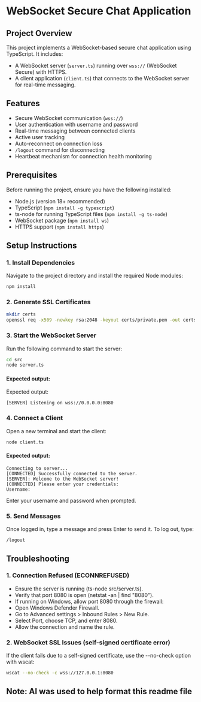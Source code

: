 # WebSocket Secure Chat Application

## Project Overview

This project implements a WebSocket-based secure chat application using TypeScript. It includes:

- A WebSocket server (`server.ts`) running over `wss://` (WebSocket Secure) with HTTPS.  
- A client application (`client.ts`) that connects to the WebSocket server for real-time messaging.

## Features

- Secure WebSocket communication (`wss://`)  
- User authentication with username and password  
- Real-time messaging between connected clients  
- Active user tracking  
- Auto-reconnect on connection loss  
- `/logout` command for disconnecting  
- Heartbeat mechanism for connection health monitoring  

## Prerequisites

Before running the project, ensure you have the following installed:

- Node.js (version 18+ recommended)  
- TypeScript (`npm install -g typescript`)  
- ts-node for running TypeScript files (`npm install -g ts-node`)  
- WebSocket package (`npm install ws`)  
- HTTPS support (`npm install https`)

## Setup Instructions

### 1. Install Dependencies

Navigate to the project directory and install the required Node modules:

```bash
npm install
```

### 2. Generate SSL Certificates
```bash
mkdir certs
openssl req -x509 -newkey rsa:2048 -keyout certs/private.pem -out certs/public.pem -days 365 -nodes
```

### 3. Start the WebSocket Server
Run the following command to start the server:
```bash
cd src
node server.ts
```
#### Expected output:
Expected output:
```
[SERVER] Listening on wss://0.0.0.0:8080
```
### 4. Connect a Client
Open a new terminal and start the client:
```BASH
node client.ts
```
#### Expected output:
```
Connecting to server...
[CONNECTED] Successfully connected to the server.
[SERVER]: Welcome to the WebSocket server!
[CONNECTED] Please enter your credentials:
Username:
```
Enter your username and password when prompted.

### 5. Send Messages
Once logged in, type a message and press Enter to send it.
To log out, type:
```
/logout
```

## Troubleshooting
### 1. Connection Refused (ECONNREFUSED)
 - Ensure the server is running (ts-node src/server.ts).
 - Verify that port 8080 is open (netstat -an | find "8080").
 - If running on Windows, allow port 8080 through the firewall:
 - Open Windows Defender Firewall.
 - Go to Advanced settings > Inbound Rules > New Rule.
 - Select Port, choose TCP, and enter 8080.
 - Allow the connection and name the rule.

### 2. WebSocket SSL Issues (self-signed certificate error)
If the client fails due to a self-signed certificate, use the --no-check option with wscat:
```bash
wscat --no-check -c wss://127.0.0.1:8080
```

## Note: AI was used to help format this readme file
